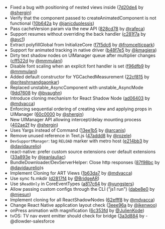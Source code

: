- Fixed a bug with positioning of nested views inside <Text> ([7d20de4](https://github.com/facebook/react-native/commit/7d20de4) by [@shergin](https://github.com/shergin))
- Verify that the component passed to createAnimatedComponent is not functional ([10b642a](https://github.com/facebook/react-native/commit/10b642a) by [@janicduplessis](https://github.com/janicduplessis))
- Pass cacheVersion param via the new API ([828cd78](https://github.com/facebook/react-native/commit/828cd78) by [@rafeca](https://github.com/rafeca))
- Support resumes without overriding the back handler ([c281f7a](https://github.com/facebook/react-native/commit/c281f7a) by [@ayc1](https://github.com/ayc1))
- Extract polyfillGlobal from InitializeCore ([f7f5dc6](https://github.com/facebook/react-native/commit/f7f5dc6) by [@fromcelticpark](https://github.com/fromcelticpark))
- Support for animated tracking in native driver ([b48f7e5](https://github.com/facebook/react-native/commit/b48f7e5) by [@kmagiera](https://github.com/kmagiera))
- Dirty text shadow nodes on UIManager queue after multiplier changes ([cff522d](https://github.com/facebook/react-native/commit/cff522d) by [@mmmulani](https://github.com/mmmulani))
- Disable font scaling when an explicit font handler is set ([f96dfb9](https://github.com/facebook/react-native/commit/f96dfb9) by [@mmmulani](https://github.com/mmmulani))
- Added default constructor for YGCachedMeasurement ([22cf815](https://github.com/facebook/react-native/commit/22cf815) by [@priteshrnandgaonkar](https://github.com/priteshrnandgaonkar))
- Replaced unstable_AsyncComponent with unstable_AsyncMode ([9dd7608](https://github.com/facebook/react-native/commit/9dd7608) by [@bvaughn](https://github.com/bvaughn))
- Introduce cloning mechanism for React Shadow Node ([ad06403](https://github.com/facebook/react-native/commit/ad06403) by [@mdvacca](https://github.com/mdvacca))
- Enforcing sequential ordering of creating view and applying props in UIManager ([60c0000](https://github.com/facebook/react-native/commit/60c0000) by [@shergin](https://github.com/shergin))
- New UIManager API allowing intercept/delay mounting process ([402ae2f](https://github.com/facebook/react-native/commit/402ae2f) by [@shergin](https://github.com/shergin))
- Uses Yargs instead of Command ([13ee1b5](https://github.com/facebook/react-native/commit/13ee1b5) by [@arcanis](https://github.com/arcanis))
- Remove unused reference in Text.js ([47addd8](https://github.com/facebook/react-native/commit/47addd8) by [@rozele](https://github.com/rozele))
- `DevSupportManager`: tag `RELOAD` marker with metro host ([e214bb3](https://github.com/facebook/react-native/commit/e214bb3) by [@davidaurelio](https://github.com/davidaurelio))
- react-native: prefer custom source extensions over default extensions ([33a893e](https://github.com/facebook/react-native/commit/33a893e) by [@jeanlauliac](https://github.com/jeanlauliac))
- BundleDownloader/DevServerHelper: Close http responses ([87f98bc](https://github.com/facebook/react-native/commit/87f98bc) by [@davidaurelio](https://github.com/davidaurelio))s
- Implement Cloning for ART Views ([1b63da7](https://github.com/facebook/react-native/commit/1b63da7) by [@mdvacca](https://github.com/mdvacca))
- Use sync fs.mkdir ([d2817f4](https://github.com/facebook/react-native/commit/d2817f4) by [@BridgeAR](https://github.com/BridgeAR))
- Use `$ReadOnly` in CoreEventTypes ([a817c64](https://github.com/facebook/react-native/commit/a817c64) by [@yungsters](https://github.com/yungsters))
- Allow passing custom configs through the CLI ("js1 run") ([dabe8e0](https://github.com/facebook/react-native/commit/dabe8e0) by [@mjesun](https://github.com/mjesun))
- Implement cloning for all ReactShadowNodes ([62efff8](https://github.com/facebook/react-native/commit/62efff8) by [@mdvacca](https://github.com/mdvacca))
- Change React Native application layout check ([3eee96a](https://github.com/facebook/react-native/commit/3eee96a) by [@ikenwoo](https://github.com/ikenwoo))
- onPress animation with magnification ([6c353fd](https://github.com/facebook/react-native/commit/6c353fd) by [@JulienKode](https://github.com/JulienKode))
- tvOS: TV nav event emitter should check for bridge ([3a3d884](https://github.com/facebook/react-native/commit/3a3d884) by - @dlowder-salesforce
